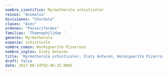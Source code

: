 ```yaml
---
nombre_cientifico: Myrmotherula schisticolor
reinos: "Animalia"
divisiones: "Chordata"
clases: "Aves"
ordenes: "Passeriformes"
familias: 'Thamnophilidae '
generos: Myrmotherula
especie: schisticolo
nombre_comun: Hormiguerito Pizarroso
nombre_ingles: Slaty Antwren
title: 'Myrmotherula schisticolor, Slaty Antwren, Hormiguerito Pizarroso'
draft: false
date: 2017-08-19T02:46:32.000Z
---
```


